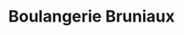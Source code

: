 ---
title: "Boulangerie Bruniaux"
url: /walincourt-selvigny/boulangerie-bruniaux/
shop: boulangerie
---